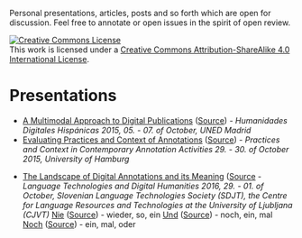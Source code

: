 Personal presentations, articles, posts and so forth which are open for discussion. Feel free to annotate or open issues in the spirit of open review.

<a rel="license" href="http://creativecommons.org/licenses/by-sa/4.0/"><img alt="Creative Commons License" style="border-width:0" src="https://i.creativecommons.org/l/by-sa/4.0/88x31.png" /></a><br />This work is licensed under a <a rel="license" href="http://creativecommons.org/licenses/by-sa/4.0/">Creative Commons Attribution-ShareAlike 4.0 International License</a>.

# Presentations

- [A Multimodal Approach to Digital Publications](http://nowalkowski.de/slides/hdh2015/) ([Source](presentations/hdh2015.md)) - *Humanidades Digitales Hispánicas 2015, 05. - 07. of October, UNED Madrid*
- [Evaluating Practices and Context of Annotations](http://nowalkowski.de/slides/ws-anno-ii/) ([Source](presentations/context_and_practices_of_annotations.md)) - *Practices and Context in Contemporary Annotation Activities 29. - 30. of October 2015, University of Hamburg*
<!-- Wissensspeicher Präasentation -->
- [The Landscape of Digital Annotations and its  Meaning](http://nowalkowski.de/slides/ltdh2016/) ([Source](presentations/LTDH2016/index.html) - _Language Technologies and Digital Humanities 2016, 29. - 01. of October, Slovenian Language Technologies Society (SDJT), the Centre for Language Resources and Technologies at the University of Ljubljana (CJVT)_ 
[Nie](http://nowalkowski.de/slides/testprojekt/) ([Source](presentations/testprojekt/index.html)) - wieder, so, ein
[Und](http://nowalkowski.de/slides/testprojekt/) ([Source](presentations/testprojekt/index.html)) - noch, ein, mal
[Noch](http://nowalkowski.de/slides/testprojekt/) ([Source](presentations/testprojekt/index.html)) - ein, mal, oder
